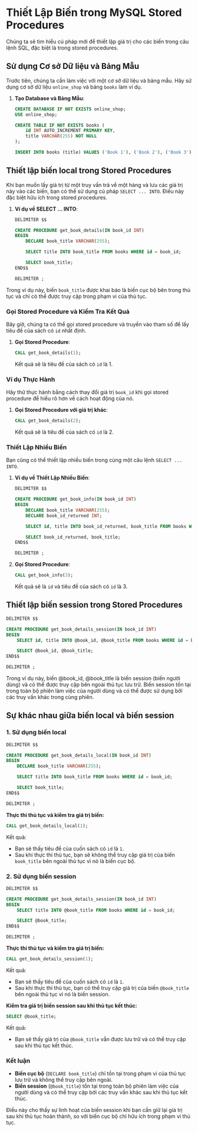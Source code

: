 # Thiết Lập Biến trong MySQL Stored Procedures

Chúng ta sẽ tìm hiểu cú pháp mới để thiết lập giá trị cho các biến trong câu lệnh SQL, đặc biệt là trong stored procedures. 

## Sử dụng Cơ sở Dữ liệu và Bảng Mẫu

Trước tiên, chúng ta cần làm việc với một cơ sở dữ liệu và bảng mẫu. Hãy sử dụng cơ sở dữ liệu `online_shop` và bảng `books` làm ví dụ.

1. **Tạo Database và Bảng Mẫu**:
   ```sql
   CREATE DATABASE IF NOT EXISTS online_shop;
   USE online_shop;

   CREATE TABLE IF NOT EXISTS books (
       id INT AUTO_INCREMENT PRIMARY KEY,
       title VARCHAR(255) NOT NULL
   );

   INSERT INTO books (title) VALUES ('Book 1'), ('Book 2'), ('Book 3'), ('Book 4'), ('Book 5');
   ```

## Thiết lập biến local trong Stored Procedures

Khi bạn muốn lấy giá trị từ một truy vấn trả về một hàng và lưu các giá trị này vào các biến, bạn có thể sử dụng cú pháp `SELECT ... INTO`. Điều này đặc biệt hữu ích trong stored procedures.

1. **Ví dụ về SELECT ... INTO**:
   ```sql
   DELIMITER $$

   CREATE PROCEDURE get_book_details(IN book_id INT)
   BEGIN
       DECLARE book_title VARCHAR(255);

       SELECT title INTO book_title FROM books WHERE id = book_id;

       SELECT book_title;
   END$$

   DELIMITER ;
   ```
Trong ví dụ này, biến `book_title` được khai báo là biến cục bộ bên trong thủ tục và chỉ có thể được truy cập trong phạm vi của thủ tục.

### Gọi Stored Procedure và Kiểm Tra Kết Quả

Bây giờ, chúng ta có thể gọi stored procedure và truyền vào tham số để lấy tiêu đề của sách có `id` nhất định.

1. **Gọi Stored Procedure**:
   ```sql
   CALL get_book_details(1);
   ```

   Kết quả sẽ là tiêu đề của sách có `id` là 1.

### Ví dụ Thực Hành

Hãy thử thực hành bằng cách thay đổi giá trị `book_id` khi gọi stored procedure để hiểu rõ hơn về cách hoạt động của nó.

1. **Gọi Stored Procedure với giá trị khác**:
   ```sql
   CALL get_book_details(2);
   ```

   Kết quả sẽ là tiêu đề của sách có `id` là 2.

### Thiết Lập Nhiều Biến

Bạn cũng có thể thiết lập nhiều biến trong cùng một câu lệnh `SELECT ... INTO`.

1. **Ví dụ về Thiết Lập Nhiều Biến**:
   ```sql
   DELIMITER $$

   CREATE PROCEDURE get_book_info(IN book_id INT)
   BEGIN
       DECLARE book_title VARCHAR(255);
       DECLARE book_id_returned INT;

       SELECT id, title INTO book_id_returned, book_title FROM books WHERE id = book_id;

       SELECT book_id_returned, book_title;
   END$$

   DELIMITER ;
   ```

2. **Gọi Stored Procedure**:
   ```sql
   CALL get_book_info(3);
   ```

   Kết quả sẽ là `id` và tiêu đề của sách có `id` là 3.

## Thiết lập biến session trong Stored Procedures  

```sql
DELIMITER $$

CREATE PROCEDURE get_book_details_session(IN book_id INT)
BEGIN
    SELECT id, title INTO @book_id, @book_title FROM books WHERE id = book_id LIMIT 1;

    SELECT @book_id, @book_title;
END$$

DELIMITER ;
```
Trong ví dụ này, biến @book_id, @book_title là biến session (biến người dùng) và có thể được truy cập bên ngoài thủ tục lưu trữ. Biến session tồn tại trong toàn bộ phiên làm việc của người dùng và có thể được sử dụng bởi các truy vấn khác trong cùng phiên.  

## Sự khác nhau giữa biến local và biến session  

### 1. Sử dụng biến local
```sql
DELIMITER $$

CREATE PROCEDURE get_book_details_local(IN book_id INT)
BEGIN
    DECLARE book_title VARCHAR(255);

    SELECT title INTO book_title FROM books WHERE id = book_id;

    SELECT book_title;
END$$

DELIMITER ;
```

**Thực thi thủ tục và kiểm tra giá trị biến:**
```sql
CALL get_book_details_local(1);
```

Kết quả:
- Bạn sẽ thấy tiêu đề của cuốn sách có `id` là `1`.
- Sau khi thực thi thủ tục, bạn sẽ không thể truy cập giá trị của biến `book_title` bên ngoài thủ tục vì nó là biến cục bộ.

### 2. Sử dụng biến session
```sql
DELIMITER $$

CREATE PROCEDURE get_book_details_session(IN book_id INT)
BEGIN
    SELECT title INTO @book_title FROM books WHERE id = book_id;

    SELECT @book_title;
END$$

DELIMITER ;
```

**Thực thi thủ tục và kiểm tra giá trị biến:**
```sql
CALL get_book_details_session(1);
```

Kết quả:
- Bạn sẽ thấy tiêu đề của cuốn sách có `id` là `1`.
- Sau khi thực thi thủ tục, bạn có thể truy cập giá trị của biến `@book_title` bên ngoài thủ tục vì nó là biến session.

**Kiểm tra giá trị biến session sau khi thủ tục kết thúc:**
```sql
SELECT @book_title;
```

Kết quả:
- Bạn sẽ thấy giá trị của `@book_title` vẫn được lưu trữ và có thể truy cập sau khi thủ tục kết thúc.

### Kết luận
- **Biến cục bộ** (`DECLARE book_title`) chỉ tồn tại trong phạm vi của thủ tục lưu trữ và không thể truy cập bên ngoài.
- **Biến session** (`@book_title`) tồn tại trong toàn bộ phiên làm việc của người dùng và có thể truy cập bởi các truy vấn khác sau khi thủ tục kết thúc.

Điều này cho thấy sự linh hoạt của biến session khi bạn cần giữ lại giá trị sau khi thủ tục hoàn thành, so với biến cục bộ chỉ hữu ích trong phạm vi thủ tục.
